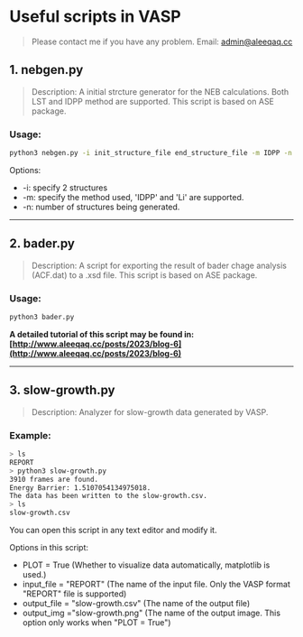 # Useful scripts in VASP
> Please contact me if you have any problem.
> Email: admin@aleeqaq.cc

## 1. nebgen.py
> Description: A initial strcture generator for the NEB calculations. Both LST and IDPP method are supported. This script is based on ASE package.

### Usage:
```bash
python3 nebgen.py -i init_structure_file end_structure_file -m IDPP -n 4
```
Options:
* -i: specify 2 structures
* -m: specify the method used, 'IDPP' and 'Li' are supported.
* -n: number of structures being generated.

---
## 2. bader.py
> Description: A script for exporting the result of bader chage analysis (ACF.dat) to a .xsd file. This script is based on ASE package.

### Usage:
```bash
python3 bader.py 
```
__A detailed tutorial of this script may be found in: [http://www.aleeqaq.cc/posts/2023/blog-6](http://www.aleeqaq.cc/posts/2023/blog-6)__

-- -

## 3. slow-growth.py
> Description: Analyzer for slow-growth data generated by VASP.
### Example:
```bash
> ls 
REPORT
> python3 slow-growth.py
3910 frames are found.
Energy Barrier: 1.5107054134975018.
The data has been written to the slow-growth.csv.
> ls 
slow-growth.csv
```
You can open this script in any text editor and modify it.

Options in this script:
* PLOT = True   (Whether to visualize data automatically, matplotlib is used.)
* input_file = "REPORT" (The name of the input file. Only the VASP format "REPORT" file is supported)
* output_file = "slow-growth.csv"  (The name of the output file)
* output_img ="slow-growth.png"    (The name of the output image. This option only works when "PLOT = True")